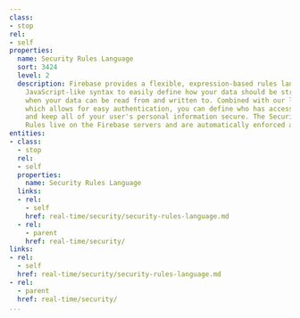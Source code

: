 ```yaml
---
class:
- stop
rel:
- self
properties:
  name: Security Rules Language
  sort: 3424
  level: 2
  description: Firebase provides a flexible, expression-based rules language with
    JavaScript-like syntax to easily define how your data should be structured and
    when your data can be read from and written to. Combined with our login service
    which allows for easy authentication, you can define who has access to what data
    and keep all of your user's personal information secure. The Security and Firebase
    Rules live on the Firebase servers and are automatically enforced at all times.
entities:
- class:
  - stop
  rel:
  - self
  properties:
    name: Security Rules Language
  links:
  - rel:
    - self
    href: real-time/security/security-rules-language.md
  - rel:
    - parent
    href: real-time/security/
links:
- rel:
  - self
  href: real-time/security/security-rules-language.md
- rel:
  - parent
  href: real-time/security/
...
```

